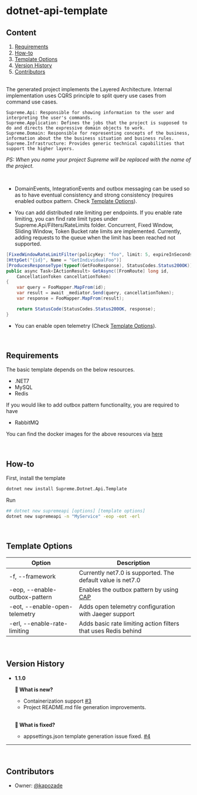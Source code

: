# dotnet-api-template

## Content
1. [Requirements](https://github.com/kapozade/dotnet-api-template#requirements)
2. [How-to](https://github.com/kapozade/dotnet-api-template#how-to)
3. [Template Options](https://github.com/kapozade/dotnet-api-template#template-options)
4. [Version History](https://github.com/kapozade/dotnet-api-template#version-history)
5. [Contributors](https://github.com/kapozade/dotnet-api-template#contributors)

<br/>
The generated project implements the Layered Architecture. Internal implementation uses CQRS principle to split query use cases from command use cases. 

```
Supreme.Api: Responsible for showing information to the user and interpreting the user's commands.
Supreme.Application: Defines the jobs that the project is supposed to do and directs the expressive domain objects to work.
Supreme.Domain: Responsible for representing concepts of the business, information about the the business situation and business rules.
Supreme.Infrastructure: Provides generic technical capabilities that support the higher layers.
```
<i>PS: When you name your project Supreme will be replaced with the name of the project.</i>

<br/>

* DomainEvents, IntegrationEvents and outbox messaging can be used so as to have eventual consistency and strong consistency (requires enabled outbox pattern. Check [Template Options](https://github.com/kapozade/dotnet-api-template#template-options)). 

* You can add distributed rate limiting per endpoints. If you enable rate limiting, you can find rate limit types under Supreme.Api/Filters/RateLimits folder. Concurrent, Fixed Window, Sliding Window, Token Bucket rate limits are implemented. Currently, adding requests to the queue when the limit has been reached not supported.
```C#
[FixedWindowRateLimitFilter(policyKey: "foo", limit: 5, expireInSeconds: 60)]
[HttpGet("{id}", Name = "GetIndividualFoo")]
[ProducesResponseType(typeof(GetFooResponse), StatusCodes.Status200OK)]
public async Task<IActionResult> GetAsync([FromRoute] long id, 
    CancellationToken cancellationToken)
{
    var query = FooMapper.MapFrom(id);
    var result = await _mediator.Send(query, cancellationToken);
    var response = FooMapper.MapFrom(result);

    return StatusCode(StatusCodes.Status200OK, response);
}
```

* You can enable open telemetry (Check [Template Options](https://github.com/kapozade/dotnet-api-template#template-options)). 

<br/>

## Requirements
The basic template depends on the below resources.

* .NET7
* MySQL
* Redis

If you would like to add outbox pattern functionality, you are required to have 

* RabbitMQ

You can find the docker images for the above resources via [here](https://github.com/kapozade/dockerfiles)

<br/>

## How-to

First, install the template
```bash
dotnet new install Supreme.Dotnet.Api.Template
```

Run

```bash
## dotnet new supremeapi [options] [template options]
dotnet new supremeapi -n "MyService" -eop -eot -erl
```

<br/>

## Template Options

| Option | Description |
| ------ | ----------- |
| -f, --framework | Currently net7.0 is supported. The default value is net7.0 |
| -eop, --enable-outbox-pattern | Enables the outbox pattern by using [CAP](https://cap.dotnetcore.xyz/) |
| -eot, --enable-open-telemetry | Adds open telemetry configuration with Jaeger support |
| -erl, --enable-rate-limiting | Adds basic rate limiting action filters that uses Redis behind |

<br/>

## Version History
* <b>1.1.0</b>

    <b> 🎉 What is new?</b>

    * Containerization support [#3](https://github.com/kapozade/dotnet-api-template/issues/3)
    * Project README.md file generation improvements.
    
    <br/>

   <b> 🐞 What is fixed?</b>

   * appsettings.json template generation issue fixed. [#4](https://github.com/kapozade/dotnet-api-template/issues/4)
<hr/>
<br/>

## Contributors

* Owner: [@kapozade](https://github.com/kapozade)

